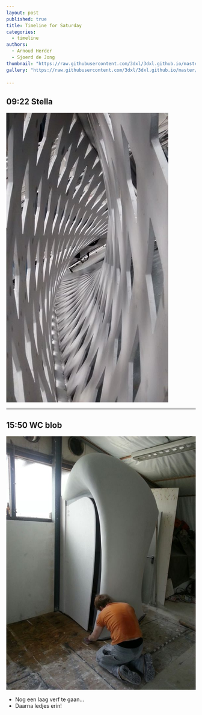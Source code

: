 ```yaml
---
layout: post
published: true
title: Timeline for Saturday
categories:
  - timeline
authors:
  - Arnoud Herder
  - Sjoerd de Jong
thumbnail: "https://raw.githubusercontent.com/3dxl/3dxl.github.io/master/photos/2014-05-24/00_img_20140520_161154429.mini.jpg"
gallery: "https://raw.githubusercontent.com/3dxl/3dxl.github.io/master/photos/2014-05-24/00_img_20140520_161154429.midi.jpg"

---
```


## 09:22 Stella
![](https://raw.githubusercontent.com/3dxl/3dxl.github.io/master/photos/2014-05-24/00_img_20140520_161154429.midi.jpg)

---

## 15:50 WC blob
![](https://raw.githubusercontent.com/3dxl/3dxl.github.io/master/photos/2014-05-24/01_20140524_154903_resized.midi.jpg)

- Nog een laag verf te gaan...
- Daarna ledjes erin!
